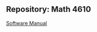 ## Repository:  Math 4610

[Software Manual](https://github.com/kaiudall/MATH4610/blob/master/SoftwareManual/tableOfContents.md)
